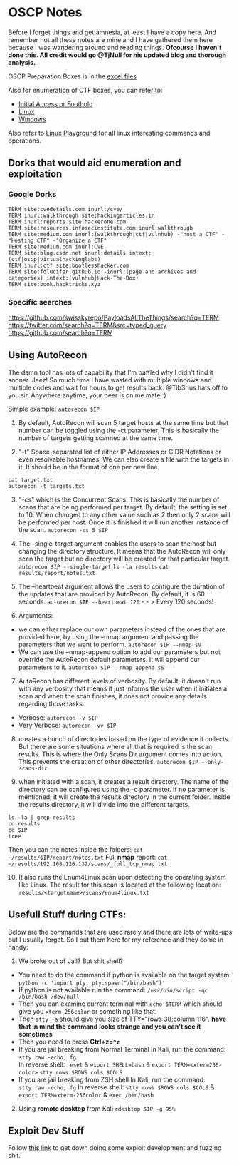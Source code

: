 # OSCP Notes

Before I forget things and get amnesia, at least I have a copy here. And remember not all these notes are mine and I have gathered them here because I was wandering around and reading things. **Ofcourse I haven't done this. All credit would go @TjNull for his updated blog and thorough analysis.**

OSCP Preparation Boxes is in the [excel files](/offensive/NetSecFocus%20Trophy%20Room.xlsx)

Also for enumeration of CTF boxes, you can refer to:

- [Initial Access or Foothold](/offensive/initial_access.md)
- [Linux](/offensive/enumeration-linux.md)
- [Windows](/offensive/enumeration-windows.md)

Also refer to [Linux Playground](/offensive/linux-playground.md) for all linux interesting commands and operations.

## Dorks that would aid enumeration and exploitation

### Google Dorks

```
TERM site:cvedetails.com inurl:/cve/
TERM inurl:walkthrough site:hackingarticles.in
TERM inurl:reports site:hackerone.com
TERM site:resources.infosecinstitute.com inurl:walkthrough
TERM site:medium.com inurl:(walkthrough|ctf|vulnhub) -"host a CTF" -"Hosting CTF" -"Organize a CTF"
TERM site:medium.com inurl:CVE
TERM site:blog.csdn.net inurl:details intext:(ctf|oscp|virtualhackinglabs)
TERM inurl:ctf site:bootlesshacker.com
TERM site:fdlucifer.github.io -inurl:(page and archives and categories) intext:(vulnhub|Hack-The-Box)
TERM site:book.hacktricks.xyz
```

### Specific searches

<https://github.com/swisskyrepo/PayloadsAllTheThings/search?q=TERM><br>
<https://twitter.com/search?q=TERM&src=typed_query><br>
<https://github.com/search?q=TERM><br>

## Using AutoRecon

The damn tool has lots of capability that I'm baffled why I didn't find it sooner. Jeez! So much time I have wasted with multiple windows and multiple codes and wait for hours to get results back. @Tib3rius hats off to you sir. Anywhere anytime, your beer is on me mate :)

Simple example: `autorecon $IP`

1. By default, AutoRecon will scan 5 target hosts at the same time but that number can be toggled using the -ct parameter. This is basically the number of targets getting scanned at the same time.

2. "-t" Space-separated list of either IP Addresses or CIDR Notations or even resolvable hostnames. We can also create a file with the targets in it. It should be in the format of one per new line.

  ```
  cat target.txt
  autorecon -t targets.txt
  ```

3. "-cs" which is the Concurrent Scans. This is basically the number of scans that are being performed per target. By default, the setting is set to 10\. When changed to any other value such as 2 then only 2 scans will be performed per host. Once it is finished it will run another instance of the scan. `autorecon -cs 5 $IP`

4. The –single-target argument enables the users to scan the host but changing the directory structure. It means that the AutoRecon will only scan the target but no directory will be created for that particular target. `autorecon $IP --single-target` `ls -la results` `cat results/report/notes.txt`

5. The –heartbeat argument allows the users to configure the duration of the updates that are provided by AutoRecon. By default, it is 60 seconds. `autorecon $IP --heartbeat 120` - - > Every 120 seconds!

6. Arguments:

  - we can either replace our own parameters instead of the ones that are provided here, by using the –nmap argument and passing the parameters that we want to perform. `autorecon $IP --nmap sV`
  - We can use the –nmap-append option to add our parameters but not override the AutoRecon default parameters. It will append our parameters to it. `autorecon $IP --nmap-append sS`

7. AutoRecon has different levels of verbosity. By default, it doesn't run with any verbosity that means it just informs the user when it initiates a scan and when the scan finishes, it does not provide any details regarding those tasks.

  - Verbose: `autorecon -v $IP`
  - Very Verbose: `autorecon -vv $IP`

8. creates a bunch of directories based on the type of evidence it collects. But there are some situations where all that is required is the scan results. This is where the Only Scans Dir argument comes into action. This prevents the creation of other directories. `autorecon $IP --only-scans-dir`

9. when initiated with a scan, it creates a result directory. The name of the directory can be configured using the -o parameter. If no parameter is mentioned, it will create the results directory in the current folder. Inside the results directory, it will divide into the different targets.

  ```
  ls -la | grep results
  cd results
  cd $IP
  tree
  ```

  Then you can the notes inside the folders: `cat ~/results/$IP/report/notes.txt` Full **nmap** report: `cat ~/results/192.168.126.132/scans/_full_tcp_nmap.txt`

10. It also runs the Enum4Linux scan upon detecting the operating system like Linux. The result for this scan is located at the following location: `results/<targetname>/scans/enum4linux.txt`

## Usefull Stuff during CTFs:

Below are the commands that are used rarely and there are lots of write-ups but I usually forget. So I put them here for my reference and they come in handy:

1. We broke out of Jail? But shit shell?

  - You need to do the command if python is available on the target system: `python -c 'import pty; pty.spawn("/bin/bash")'`
  - If python is not available run the command: `/usr/bin/script -qc /bin/bash /dev/null`
  - Then you can examine current terminal with `echo $TERM` which should give you `xterm-256color` or something like that.
  - Then `stty -a` should give you size of TTY="rows 38;column 116". **have that in mind the command looks strange and you can't see it sometimes**
  - Then you need to press **Ctrl+z=`^z`**
  - If you are jail breaking from Normal Terminal In Kali, run the command:<br>
    `stty raw -echo; fg`<br>
    In reverse shell: `reset` & `export SHELL=bash` & `export TERM=<xterm256-color>` `stty rows $ROWS cols $COLS`
  - If you are jail breaking from ZSH shell In Kali, run the command:<br>
    `stty raw -echo; fg` In reverse shell: `stty rows $ROWS cols $COLS` & `export TERM=xterm-256color` & `exec /bin/bash`

2. Using **remote desktop** from Kali `rdesktop $IP -g 95%`

## Exploit Dev Stuff

Follow [this link](offensive/exploit_development.md) to get down doing some exploit development and fuzzing shit.
